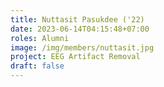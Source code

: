 ```yaml
---
title: Nuttasit Pasukdee ('22)
date: 2023-06-14T04:15:48+07:00
roles: Alumni
image: /img/members/nuttasit.jpg
project: EEG Artifact Removal
draft: false
---
```



